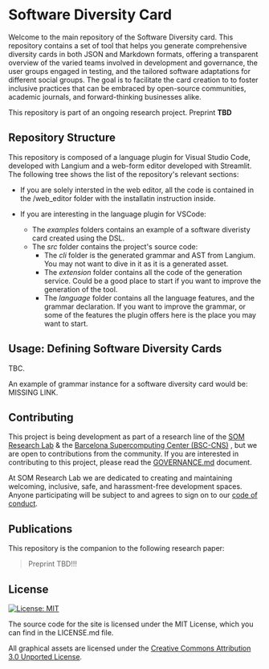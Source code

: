 # Software Diversity Card

Welcome to the main repository of the Software Diversity card. This repository contains a set of tool that  helps you generate comprehensive diversity cards in both JSON and Markdown formats, offering a transparent overview of the varied teams involved in development and governance, the user groups engaged in testing, and the tailored software adaptations for different social groups. The goal is to facilitate the card creation to  to foster inclusive practices that can be embraced by open-source communities, academic journals, and forward-thinking businesses alike.

This repository is part of an ongoing research project. Preprint **TBD**

## Repository Structure

This repository is composed of a language plugin for Visual Studio Code, developed with Langium and a web-form editor developed with Streamlit.
The following tree shows the list of the repository's relevant sections:

- If you are solely intersted in the web editor, all the code is contained in the /web_editor folder with the installatin instruction inside.


- If you are interesting in the language plugin for VSCode: 
  -   The *examples* folders contains an example of a software diveristy card created using the DSL.
  - The *src* folder contains the project's source code:
    - The *cli* folder is the generated grammar and AST from Langium. You may not want to dive in it as it is a generated asset.
    - The *extension* folder contains all the code of the generation service. Could be a good place to start if you want to improve the generation of the tool.
    - The *language* folder contains all the language features, and the grammar declaration. If you want to improve the grammar, or some of the features the plugin offers here is the place you may want to start.

## Usage: Defining Software Diversity Cards

TBC.

An example of grammar instance for a software diversity card would be: MISSING LINK.

## Contributing

This project is being development as part of a research line of the [SOM Research Lab](https://som-research.github.io/) & the [Barcelona Supercomputing Center (BSC-CNS)](https://bsc.es)  , but we are open to contributions from the community. If you are interested in contributing to this project, please read the [GOVERNANCE.md](GOVERNANCE.md) document.

At SOM Research Lab we are dedicated to creating and maintaining welcoming, inclusive, safe, and harassment-free development spaces. Anyone participating will be subject to and agrees to sign on to our [code of conduct](CODE_OF_CONDUCT.md).

## Publications

This repository is the companion to the following research paper:

> Preprint TBD!!!

## License

[![License: MIT](https://img.shields.io/badge/License-MIT-yellow.svg)](https://opensource.org/licenses/MIT)

The source code for the site is licensed under the MIT License, which you can find in the LICENSE.md file.

All graphical assets are licensed under the
[Creative Commons Attribution 3.0 Unported License](https://creativecommons.org/licenses/by/3.0/).

